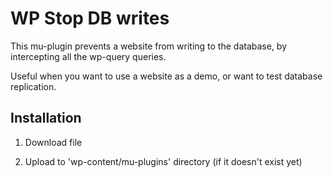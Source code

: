 # WP Stop DB writes

This mu-plugin prevents a website from writing to the database, by intercepting all the wp-query queries.

Useful when you want to use a website as a demo, or want to test database replication.

## Installation 
1. Download file 

2. Upload to 'wp-content/mu-plugins' directory (if it doesn't exist yet)
